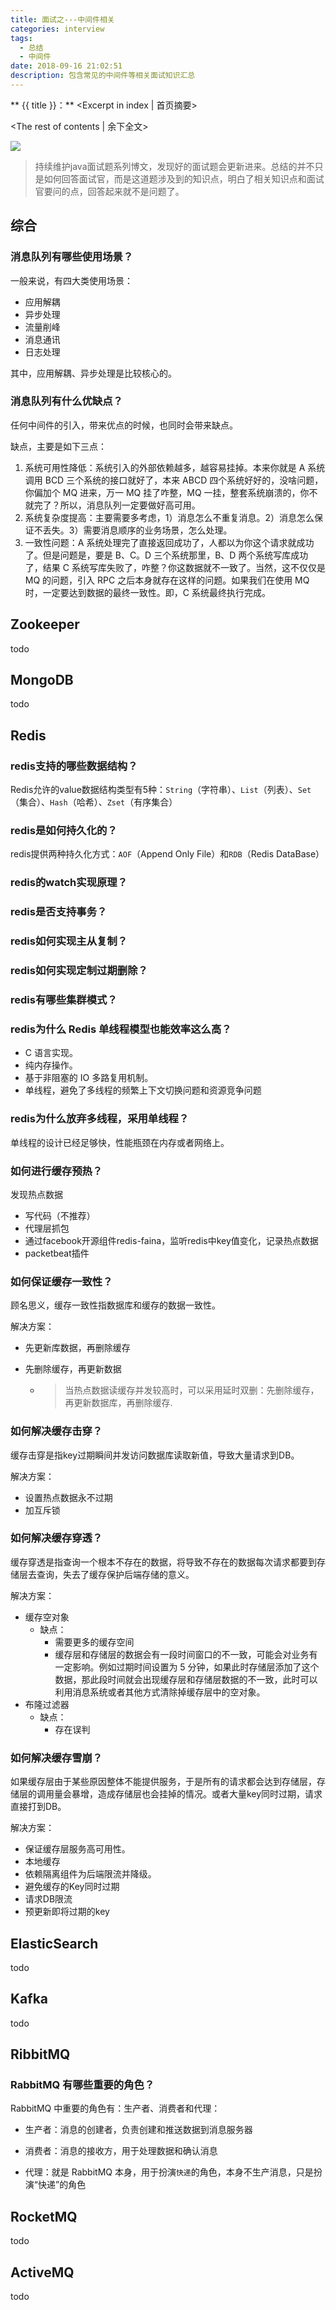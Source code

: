 ```yaml
---
title: 面试之---中间件相关
categories: interview
tags: 
  - 总结
  - 中间件
date: 2018-09-16 21:02:51
description: 包含常见的中间件等相关面试知识汇总
---
```


** {{ title }}：** <Excerpt in index | 首页摘要>

<!-- more -->
<The rest of contents | 余下全文>

![](interview-middleware/interview.png)

> 持续维护java面试题系列博文，发现好的面试题会更新进来。总结的并不只是如何回答面试官，而是这道题涉及到的知识点，明白了相关知识点和面试官要问的点，回答起来就不是问题了。

## 综合

### 消息队列有哪些使用场景？

一般来说，有四大类使用场景：

- 应用解耦
- 异步处理
- 流量削峰
- 消息通讯
- 日志处理

其中，应用解耦、异步处理是比较核心的。

### 消息队列有什么优缺点？

任何中间件的引入，带来优点的时候，也同时会带来缺点。

缺点，主要是如下三点：

1. 系统可用性降低：系统引入的外部依赖越多，越容易挂掉。本来你就是 A 系统调用 BCD 三个系统的接口就好了，本来 ABCD 四个系统好好的，没啥问题，你偏加个 MQ 进来，万一 MQ 挂了咋整，MQ 一挂，整套系统崩溃的，你不就完了？所以，消息队列一定要做好高可用。
2. 系统复杂度提高：主要需要多考虑，1）消息怎么不重复消息。2）消息怎么保证不丢失。3）需要消息顺序的业务场景，怎么处理。
3. 一致性问题：A 系统处理完了直接返回成功了，人都以为你这个请求就成功了。但是问题是，要是 B、C。D 三个系统那里，B、D 两个系统写库成功了，结果 C 系统写库失败了，咋整？你这数据就不一致了。当然，这不仅仅是 MQ 的问题，引入 RPC 之后本身就存在这样的问题。如果我们在使用 MQ 时，一定要达到数据的最终一致性。即，C 系统最终执行完成。

## Zookeeper

todo

## MongoDB

todo

## Redis

### redis支持的哪些数据结构？

Redis允许的value数据结构类型有5种：`String`（字符串）、`List`（列表）、`Set`（集合）、`Hash`（哈希）、`Zset`（有序集合）

### redis是如何持久化的？

redis提供两种持久化方式：`AOF`（Append Only File）和`RDB`（Redis DataBase）

### redis的watch实现原理？

### redis是否支持事务？

### redis如何实现主从复制？

### redis如何实现定制过期删除？

### redis有哪些集群模式？

### redis为什么 Redis 单线程模型也能效率这么高？

- C 语言实现。
- 纯内存操作。
- 基于非阻塞的 IO 多路复用机制。
- 单线程，避免了多线程的频繁上下文切换问题和资源竞争问题

### redis为什么放弃多线程，采用单线程？

单线程的设计已经足够快，性能瓶颈在内存或者网络上。

### 如何进行缓存预热？

发现热点数据

- 写代码（不推荐）
- 代理层抓包
- 通过facebook开源组件redis-faina，监听redis中key值变化，记录热点数据
- packetbeat插件

### 如何保证缓存一致性？

顾名思义，缓存一致性指数据库和缓存的数据一致性。

解决方案：

- 先更新库数据，再删除缓存

- 先删除缓存，再更新数据

  - > 当热点数据读缓存并发较高时，可以采用延时双删：先删除缓存，再更新数据库，再删除缓存.

### 如何解决缓存击穿？

缓存击穿是指key过期瞬间并发访问数据库读取新值，导致大量请求到DB。

解决方案：

- 设置热点数据永不过期
- 加互斥锁

### 如何解决缓存穿透？

缓存穿透是指查询一个根本不存在的数据，将导致不存在的数据每次请求都要到存储层去查询，失去了缓存保护后端存储的意义。

解决方案：

- 缓存空对象
  - 缺点：
    - 需要更多的缓存空间
    - 缓存层和存储层的数据会有一段时间窗口的不一致，可能会对业务有一定影响。例如过期时间设置为 5 分钟，如果此时存储层添加了这个数据，那此段时间就会出现缓存层和存储层数据的不一致，此时可以利用消息系统或者其他方式清除掉缓存层中的空对象。
- 布隆过滤器
  - 缺点：
    - 存在误判

### 如何解决缓存雪崩？

如果缓存层由于某些原因整体不能提供服务，于是所有的请求都会达到存储层，存储层的调用量会暴增，造成存储层也会挂掉的情况。或者大量key同时过期，请求直接打到DB。

解决方案：

- 保证缓存层服务高可用性。
- 本地缓存
- 依赖隔离组件为后端限流并降级。
- 避免缓存的Key同时过期
- 请求DB限流
- 预更新即将过期的key

## ElasticSearch

todo

## Kafka

todo

## RibbitMQ

### RabbitMQ 有哪些重要的角色？ 

RabbitMQ 中重要的角色有：生产者、消费者和代理：

- 生产者：消息的创建者，负责创建和推送数据到消息服务器

- 消费者：消息的接收方，用于处理数据和确认消息

- 代理：就是 RabbitMQ 本身，用于扮演`快递`的角色，本身不生产消息，只是扮演“快递”的角色

## RocketMQ

todo

## ActiveMQ

todo

